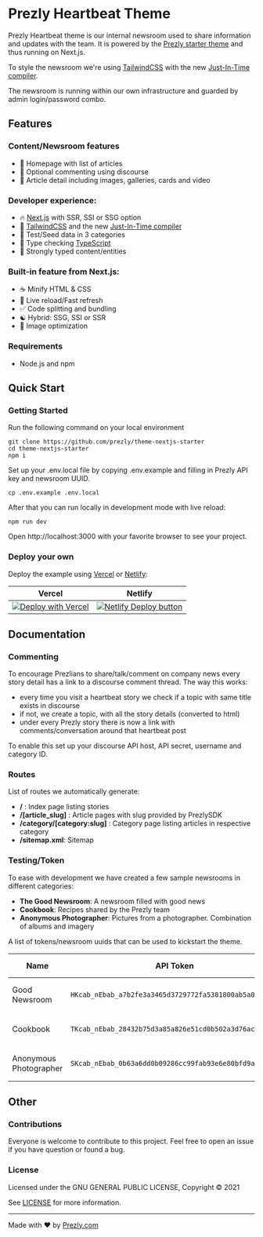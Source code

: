 # Prezly Heartbeat Theme

Prezly Heartbeat theme is our internal newsroom used to share information and updates with the team. 
It is powered by the [Prezly starter theme](https://github.com/prezly/theme-nextjs-starter) and thus running on Next.js.

To style the newsroom we're using [TailwindCSS](https://tailwindcss.com/) with the new [Just-In-Time compiler](https://blog.tailwindcss.com/just-in-time-the-next-generation-of-tailwind-css).

The newsroom is running within our own infrastructure and guarded by admin login/password combo.

## Features

### Content/Newsroom features

* 🎈 Homepage with list of articles
* 🤖 Optional commenting using discourse
* 📖 Article detail including images, galleries, cards and video

### Developer experience:

* 🔥 [Next.js](https://nextjs.org) with SSR, SSI or SSG option
* 💨 [TailwindCSS](https://tailwindcss.com/) and the new [Just-In-Time compiler](https://blog.tailwindcss.com/just-in-time-the-next-generation-of-tailwind-css)
* 🧪 Test/Seed data in 3 categories
* 🎉 Type checking [TypeScript](https://www.typescriptlang.org)
* 🎨 Strongly typed content/entities

### Built-in feature from Next.js:

* ☕ Minify HTML & CSS
* 💨 Live reload/Fast refresh
* ✅ Code splitting and bundling
* ☯ Hybrid: SSG, SSI or SSR
* 🌄 Image optimization

### Requirements

* Node.js and npm

## Quick Start

### Getting Started

Run the following command on your local environment

```
git clone https://github.com/prezly/theme-nextjs-starter
cd theme-nextjs-starter
npm i
```

Set up your .env.local file by copying .env.example and filling in Prezly API key and newsroom UUID.

```
cp .env.example .env.local
```

After that you can run locally in development mode with live reload:

```
npm run dev
```

Open http://localhost:3000 with your favorite browser to see your project.

### Deploy your own

Deploy the example using [Vercel](https://vercel.com) or [Netlify](https://www.netlify.com/):

| Vercel  | Netlify |
| ------------- | ------------- |
| [![Deploy with Vercel](https://vercel.com/button)](https://vercel.com/new/git/external?repository-url=https://github.com/prezly/theme-nextjs-starter)  | [![Netlify Deploy button](https://www.netlify.com/img/deploy/button.svg)](https://app.netlify.com/start/deploy?repository=https://github.com/prezly/theme-nextjs-starter)  |

## Documentation

### Commenting

To encourage Prezlians to share/talk/comment on company news every story detail has a link to a discourse comment thread.
The way this works:

* every time you visit a heartbeat story we check if a topic with same title exists in discourse
* if not, we create a topic, with all the story details (converted to html)
* under every Prezly story there is now a link with comments/conversation around that heartbeat post

To enable this set up your discourse API host, API secret, username and category ID. 

### Routes

List of routes we automatically generate:

* **/** : Index page listing stories
* **/[article_slug]** : Article pages with slug provided by PrezlySDK
* **/category/[category:slug]** : Category page listing articles in respective category
* **/sitemap.xml**: Sitemap

### Testing/Token

To ease with development we have created a few sample newsrooms in different categories:

* **The Good Newsroom**: A newsroom filled with good news
* **Cookbook**: Recipes shared by the Prezly team
* **Anonymous Photographer**:  Pictures from a photographer. Combination of albums and imagery

A list of tokens/newsroom uuids that can be used to kickstart the theme.

| Name  | API Token  | Newsroom UUID |
|---|---|---|
| Good Newsroom  | `HKcab_nEbab_a7b2fe3a3465d3729772fa5381800ab5a0c30d8d`  | `578e78e9-9a5b-44ad-bda2-5214895ee036` | 
| Cookbook  | `TKcab_nEbab_28432b75d3a85a826e51cd0b502a3d76acf98d19`  | `9d90b2c1-aed9-4415-a9fb-82dd3a2a1b52` | 
| Anonymous Photographer | `SKcab_nEbab_0b63a6dd0b09286cc99fab93e6e80bfd9aecfbb5`  | `ce8299f6-a293-41df-8ffc-1c064d4401bc` |

## Other

### Contributions

Everyone is welcome to contribute to this project. Feel free to open an issue if you have question or found a bug.

### License

Licensed under the GNU GENERAL PUBLIC LICENSE, Copyright © 2021

See [LICENSE](LICENSE) for more information.

---

Made with ♥ by [Prezly.com](https://www.prezly.com/developers)
